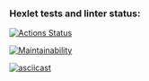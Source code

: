 ### Hexlet tests and linter status:
[![Actions Status](https://github.com/w0rm76/qa-auto-engineer-javascript-project-44/actions/workflows/hexlet-check.yml/badge.svg)](https://github.com/w0rm76/qa-auto-engineer-javascript-project-44/actions)

[![Maintainability](https://api.codeclimate.com/v1/badges/e8fd0d8a2d3946dca88a/maintainability)](https://codeclimate.com/github/w0rm76/qa-auto-engineer-javascript-project-44/maintainability)

[![asciicast](https://asciinema.org/a/u9Yz4YavYw38Vqy6h8woNNSsa.svg)](https://asciinema.org/a/u9Yz4YavYw38Vqy6h8woNNSsa)
